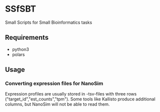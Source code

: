 # SSfSBT
Small Scripts for Small Bioinformatics tasks

## Requirements

- python3
- polars

## Usage

### Converting expression files for NanoSim

Expression profiles are usually stored in -tsv-files with three rows ("target_id","est_counts","tpm").
Some tools like Kallisto produce additional columns, but NanoSim will not be able to read them.

